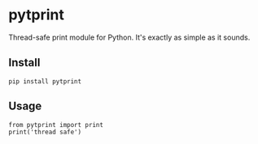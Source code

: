 # pytprint

Thread-safe print module for Python. It's exactly as simple as it sounds.

## Install

`pip install pytprint`

## Usage

```
from pytprint import print
print('thread safe')
```

